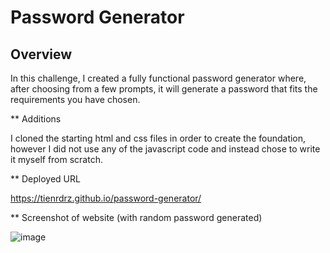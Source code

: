 # Password Generator

## Overview

In this challenge, I created a fully functional password generator where, after choosing from a few prompts, it will generate a password that fits the requirements you have chosen.

** Additions

I cloned the starting html and css files in order to create the foundation, however I did not use any of the javascript code and instead chose to write it myself from scratch.

** Deployed URL

https://tienrdrz.github.io/password-generator/

** Screenshot of website (with random password generated)

![image](https://user-images.githubusercontent.com/100370557/170368826-d769add1-fd4a-4e29-bcd1-32052c7b4fe6.png)

